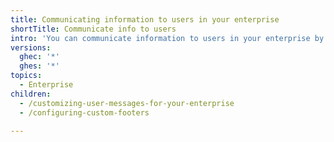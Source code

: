 ```yaml
---
title: Communicating information to users in your enterprise
shortTitle: Communicate info to users
intro: 'You can communicate information to users in your enterprise by customizing user messages and footers.'
versions:
  ghec: '*'
  ghes: '*'
topics:
  - Enterprise
children:
  - /customizing-user-messages-for-your-enterprise
  - /configuring-custom-footers

---
```

